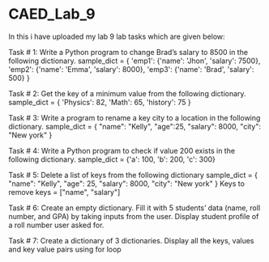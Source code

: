# CAED_Lab_9
In this i have uploaded my lab 9 lab tasks which are given below: 

Task # 1: 
Write a Python program to change Brad’s salary to 8500 in the following dictionary.
sample_dict =
{
'emp1': {'name': 'Jhon',
'salary': 7500},
'emp2': {'name': 'Emma',
'salary': 8000},
'emp3': {'name': 'Brad',
'salary': 500}
}

Task # 2: 
Get the key of a minimum value from the following dictionary.
sample_dict = {
'Physics': 82,
'Math': 65,
'history': 75
}

Task # 3:
Write a program to rename a key city to a location in the following dictionary.
sample_dict = {
"name": "Kelly",
"age":25,
"salary": 8000,
"city": "New york"
}

Task # 4: 
Write a Python program to check if value 200 exists in the following dictionary.
sample_dict = {'a': 100,
'b': 200,
'c': 300}

Task # 5:
Delete a list of keys from the following dictionary
sample_dict = {
"name": "Kelly",
"age": 25,
"salary": 8000,
"city": "New york"
}
Keys to remove
keys = ["name", "salary"]

Task # 6:
Create an empty dictionary. Fill it with 5 students’ data (name, roll number, and GPA) by
taking inputs from the user. Display student profile of a roll number user asked for.

Task # 7:
Create a dictionary of 3 dictionaries. Display all the keys, values and key value pairs
using for loop

